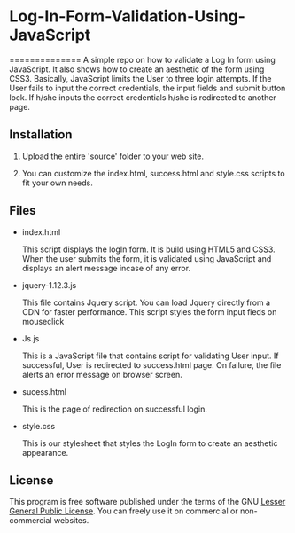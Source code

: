 # Log-In-Form-Validation-Using-JavaScript
==============
A simple repo on how to validate a Log In form using JavaScript. It also shows how to create an aesthetic of the form using CSS3. Basically, JavaScript limits the User to three login attempts. If the User fails to input the correct credentials, the input fields and submit button lock. If h/she inputs the correct credentials h/she is redirected to another page.

## Installation 

1. Upload the entire 'source' folder  to your web site. 
    
2. You can customize the index.html, success.html and style.css scripts to fit your own needs.

## Files

* index.html 

    This script displays the logIn form. It is build using HTML5 and CSS3. When the user submits the form, it is validated using JavaScript and displays an alert message incase of any error. 

* jquery-1.12.3.js

    This file contains Jquery script. You can load Jquery directly from a CDN for faster performance. This script styles the form input fieds on mouseclick

* Js.js

    This is a JavaScript file that contains script for validating User input. If successful, User is redirected to success.html page. On failure, the file alerts an error message on browser screen.

* sucess.html

	This is the page of redirection on successful login.
	
* style.css

	This is our stylesheet that styles the LogIn form to create an aesthetic appearance.
	
## License
This program is free software published under the terms of the GNU [Lesser General Public License](http://www.gnu.org/copyleft/lesser.html).
You can freely use it on commercial or non-commercial websites.
